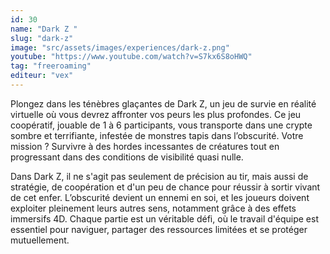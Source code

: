 ```yaml
---
id: 30
name: "Dark Z "
slug: "dark-z"
image: "src/assets/images/experiences/dark-z.png"
youtube: "https://www.youtube.com/watch?v=S7kx6S8oHWQ"
tag: "freeroaming"
editeur: "vex"
---
```


Plongez dans les ténèbres glaçantes de Dark Z, un jeu de survie en réalité virtuelle où vous devrez affronter vos peurs les plus profondes. Ce jeu coopératif, jouable de 1 à 6 participants, vous transporte dans une crypte sombre et terrifiante, infestée de monstres tapis dans l’obscurité. Votre mission ? Survivre à des hordes incessantes de créatures tout en progressant dans des conditions de visibilité quasi nulle.

Dans Dark Z, il ne s'agit pas seulement de précision au tir, mais aussi de stratégie, de coopération et d'un peu de chance pour réussir à sortir vivant de cet enfer. L’obscurité devient un ennemi en soi, et les joueurs doivent exploiter pleinement leurs autres sens, notamment grâce à des effets immersifs 4D. Chaque partie est un véritable défi, où le travail d'équipe est essentiel pour naviguer, partager des ressources limitées et se protéger mutuellement.
